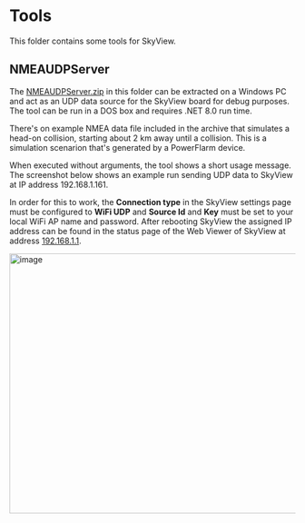 # Tools

This folder contains some tools for SkyView.

## NMEAUDPServer
The [NMEAUDPServer.zip](NMEAUDPServer.zip) in this folder can be extracted on a Windows PC and act as an UDP data source for the SkyView board for debug purposes.
The tool can be run in a DOS box and requires .NET 8.0 run time.

There's on example NMEA data file included in the archive that simulates a head-on collision, starting about 2 km away until a collision.
This is a simulation scenarion that's generated by a PowerFlarm device.

When executed without arguments, the tool shows a short usage message. The screenshot below shows an example run sending UDP data to SkyView at IP address 192.168.1.161.

In order for this to work, the **Connection type** in the SkyView settings page must be configured to **WiFi UDP** and **Source Id** and **Key** must be set to your local WiFi AP name and password.
After rebooting SkyView the assigned IP address can be found in the status page of the Web Viewer of SkyView at address [192.168.1.1](192.168.1.1).

<img width="748" height="458" alt="image" src="https://github.com/user-attachments/assets/b534a945-5fed-438d-a9c7-9a0eac093b80" />
